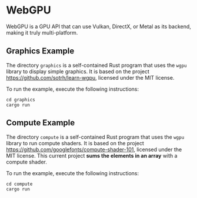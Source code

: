 # WebGPU

WebGPU is a GPU API that can use Vulkan, DirectX, or Metal as its backend, making it truly
multi-platform.


## Graphics Example

The directory `graphics` is a self-contained Rust program that uses the `wgpu` library to display
simple graphics. It is based on the project https://github.com/sotrh/learn-wgpu, licensed under the
MIT license.

To run the example, execute the following instructions:

```
cd graphics
cargo run
```


## Compute Example

The directory `compute` is a self-contained Rust program that uses the `wgpu` library to run
compute shaders. It is based on the project https://github.com/googlefonts/compute-shader-101,
licensed under the MIT license. This current project **sums the elements in an array** with a
compute shader.

To run the example, execute the following instructions:

```
cd compute
cargo run
```

